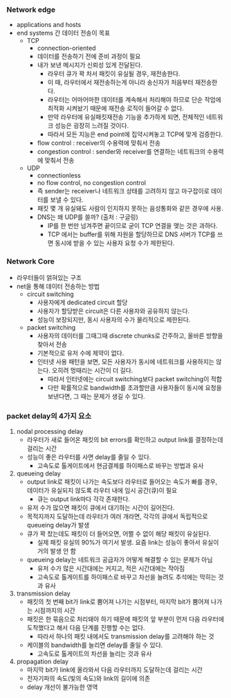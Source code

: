 ### Network edge
- applications and hosts
- end systems 간 데이터 전송이 목표
  - TCP
    - connection-oriented 
    - 데이터를 전송하기 전에 준비 과정이 필요
    - 내가 보낸 메시지가 신뢰성 있게 전달된다.
      - 라우터 큐가 꽉 차서 패킷이 유실될 경우, 재전송한다.
      - 이 때, 라우터에서 재전송하는게 아니라 송신자가 처음부터 재전송한다.
      - 라우터는 어마어마한 데이터를 계속해서 처리해야 하므로 단순 작업에 최적화 시켜놨기 때문에 재전송 로직이 들어갈 수 없다.
      - 만약 라우터에 유실패킷재전송 기능을 추가하게 되면, 전체적인 네트워크 성능은 굉장히 느려질 것이다.
      - 따라서 모든 지능은 end point에 집약시켜놓고 TCP에 맞게 검증한다.
    - flow control : receiver의 수용력에 맞춰서 전송
    - congestion control : sender와 receiver를 연결하는 네트워크의 수용력에 맞춰서 전송
  - UDP
    - connectionless
    - no flow control, no congestion control
    - 즉 sender는 receiver나 네트워크 상태를 고려하지 않고 마구잡이로 데이터를 보낼 수 있다.
    - 패킷 몇 개 유실돼도 사람이 인지하지 못하는 음성통화와 같은 경우에 사용.
    - DNS는 왜 UDP를 쓸까? (출처 : 구글링)
      - IP를 한 번만 넘겨주면 끝이므로 굳이 TCP 연결을 맺는 것은 과하다.
      - TCP 에서는 buffer를 위해 자원을 할당하므로 DNS 서버가 TCP를 쓰면 동시에 받을 수 있는 사용자 요청 수가 제한된다.

### Network Core
- 라우터들이 얽혀있는 구조
- net을 통해 데이터 전송하는 방법
  - circuit switching
    - 사용자에게 dedicated circuit 할당
    - 사용자가 할당받은 circuit은 다른 사용자와 공유하지 않는다.
    - 성능이 보장되지만, 동시 사용자의 수가 물리적으로 제한된다.
  - packet switching
    - 사용자의 데이터를 그때그때 discrete chunks로 간주하고, 올바른 방향을 찾아서 전송
    - 기본적으로 유저 수에 제약이 없다.
    - 인터넷 사용 패턴을 보면, 모든 사용자가 동시에 네트워크를 사용하지는 않는다. 오히려 멍때리는 시간이 더 길다.
      - 따라서 인터넷에는 circuit switching보다 packet switching이 적합
      - 다만 확률적으로 bandwidth를 초과할만큼 사용자들이 동시에 요청을 보낸다면, 그 때는 문제가 생길 수 있다.

### packet delay의 4가지 요소
1. nodal processing delay
   - 라우터가 새로 들어온 패킷의 bit errors를 확인하고 output link를 결정하는데 걸리는 시간
   - 성능이 좋은 라우터를 사면 delay를 줄일 수 있다.
     - 고속도로 톨게이트에서 현금결제를 하이패스로 바꾸는 방법과 유사
2. queueing delay
   - output link로 패킷이 나가는 속도보다 라우터로 들어오는 속도가 빠를 경우, 데이터가 유실되지 않도록 라우터 내에 임시 공간(큐)이 필요
     - 큐는 output link마다 각각 존재한다.
   - 유저 수가 많으면 패킷이 큐에서 대기하는 시간이 길어진다.
   - 목적지까지 도달하는데 라우터가 여러 개라면, 각각의 큐에서 독립적으로 queueing delay가 발생
   - 큐가 꽉 찼는데도 패킷이 더 들어오면, 어쩔 수 없이 해당 패킷이 유실된다.
     - 실제 패킷 유실의 90%가 여기서 발생. 요즘 link는 성능이 좋아서 유실이 거의 발생 안 함
   - queueing delay는 네트워크 공급자가 어떻게 해결할 수 있는 문제가 아님
     - 유저 수가 많은 시간대에는 커지고, 적은 시간대에는 작아짐
     - 고속도로 톨게이트를 하이패스로 바꾸고 차선을 늘려도 추석에는 막히는 것과 유사
3. transmission delay
   - 패킷의 첫 번째 bit가 link로 뿜어져 나가는 시점부터, 마지막 bit가 뿜어져 나가는 시점까지의 시간
   - 패킷은 한 묶음으로 처리돼야 하기 때문에 패킷의 앞 부분이 먼저 다음 라우터에 도착했다고 해서 다음 단계를 진행할 수는 없다.
     - 따라서 하나의 패킷 내에서도 transmission delay를 고려해야 하는 것
   - 케이블의 bandwidth를 늘리면 delay를 줄일 수 있다.
     - 고속도로 톨게이트의 차선을 늘리는 것과 유사
4. propagation delay
   - 마지막 bit가 link에 올라와서 다음 라우터까지 도달하는데 걸리는 시간
   - 전자기파의 속도(빛의 속도)와 link의 길이에 의존
   - delay 개선이 불가능한 영역 
